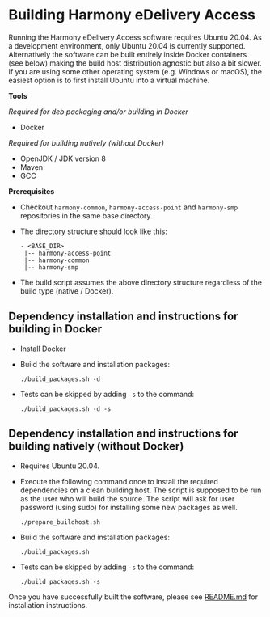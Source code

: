 # Building Harmony eDelivery Access

Running the Harmony eDelivery Access software requires Ubuntu 20.04. As a development environment, only Ubuntu 20.04 is currently supported. Alternatively the software can be built entirely inside Docker containers (see below) making the build host distribution agnostic but also a bit slower. If you are using some other operating system (e.g. Windows or macOS), the easiest option is to first install Ubuntu into a virtual machine.

**Tools**

*Required for deb packaging and/or building in Docker*
* Docker

*Required for building natively (without Docker)*
* OpenJDK / JDK version 8
* Maven
* GCC

**Prerequisites**

* Checkout `harmony-common`, `harmony-access-point` and `harmony-smp` repositories in the same base directory.
* The directory structure should look like this:

    ```
    - <BASE_DIR>
     |-- harmony-access-point
     |-- harmony-common
     |-- harmony-smp
    ```
* The build script assumes the above directory structure regardless of the build type (native / Docker).

## Dependency installation and instructions for building in Docker

* Install Docker

* Build the software and installation packages:

    `./build_packages.sh -d`
    
* Tests can be skipped by adding `-s` to the command:

  `./build_packages.sh -d -s`

## Dependency installation and instructions for building natively (without Docker)

* Requires Ubuntu 20.04.

* Execute the following command once to install the required dependencies on a clean building host. The script is supposed to be run as the user who will build the source. The script will ask for user password (using sudo) for installing some new packages as well.

    `./prepare_buildhost.sh`

* Build the software and installation packages:

    `./build_packages.sh`

* Tests can be skipped by adding `-s` to the command:

  `./build_packages.sh -s`
  
Once you have successfully built the software, please see [README.md](Readme.md) for installation instructions.
